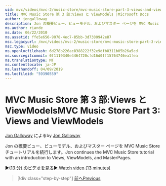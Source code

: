 ```yaml
---
uid: mvc/videos/mvc-2/music-store/mvc-music-store-part-3-views-and-viewmodels
title: MVC Music Store 第 3 部:Views と ViewModels |Microsoft Docs
author: jongalloway
description: Jon の概要ビュー、ビューモデル、およびマスター ページを MVC Music Store チュートリアルを続行します。
ms.author: riande
ms.date: 06/22/2010
ms.assetid: ffe5e656-9078-4ec7-85bb-3d7300942e87
msc.legacyurl: /mvc/videos/mvc-2/music-store/mvc-music-store-part-3-views-and-viewmodels
msc.type: video
ms.openlocfilehash: 6d278b226ac8388222f32e9dfb8311b05b26a5cd
ms.sourcegitcommit: 0f1119340e4464720cfd16d0ff15764746ea1fea
ms.translationtype: MT
ms.contentlocale: ja-JP
ms.lasthandoff: 04/09/2019
ms.locfileid: "59390559"
---
```

# <a name="mvc-music-store-part-3-views-and-viewmodels"></a><span data-ttu-id="81c32-103">MVC Music Store 第 3 部:Views と ViewModels</span><span class="sxs-lookup"><span data-stu-id="81c32-103">MVC Music Store Part 3: Views and ViewModels</span></span>

<span data-ttu-id="81c32-104">[Jon Galloway](https://github.com/jongalloway) による</span><span class="sxs-lookup"><span data-stu-id="81c32-104">by [Jon Galloway](https://github.com/jongalloway)</span></span>

<span data-ttu-id="81c32-105">Jon の概要ビュー、ビューモデル、およびマスター ページを MVC Music Store チュートリアルを続行します。</span><span class="sxs-lookup"><span data-stu-id="81c32-105">Jon continues the MVC Music Store tutorial with an introduction to Views, ViewModels, and MasterPages.</span></span>

[<span data-ttu-id="81c32-106">&#9654;(13 分) のビデオを見る</span><span class="sxs-lookup"><span data-stu-id="81c32-106">&#9654; Watch video (13 minutes)</span></span>](https://channel9.msdn.com/Blogs/ASP-NET-Site-Videos/mvc-music-store-part-3-views-and-viewmodels)

> [!div class="step-by-step"]
> [<span data-ttu-id="81c32-107">前へ</span><span class="sxs-lookup"><span data-stu-id="81c32-107">Previous</span></span>](mvc-music-store-part-2-controllers.md)

